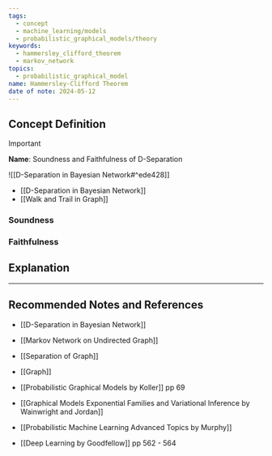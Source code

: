```yaml
---
tags:
  - concept
  - machine_learning/models
  - probabilistic_graphical_models/theory
keywords:
  - hammersley_clifford_theorem
  - markov_network
topics:
  - probabilistic_graphical_model
name: Hammersley-Clifford Theorem
date of note: 2024-05-12
---
```


## Concept Definition

>[!important]
>**Name**: Soundness and Faithfulness of D-Separation

![[D-Separation in Bayesian Network#^ede428]]

- [[D-Separation in Bayesian Network]]
- [[Walk and Trail in Graph]]

### Soundness 


### Faithfulness 










## Explanation




-----------
##  Recommended Notes and References


- [[D-Separation in Bayesian Network]]
- [[Markov Network on Undirected Graph]]


- [[Separation of Graph]]
- [[Graph]]

- [[Probabilistic Graphical Models by Koller]] pp 69
- [[Graphical Models Exponential Families and Variational Inference by Wainwright and Jordan]]
- [[Probabilistic Machine Learning Advanced Topics by Murphy]]
- [[Deep Learning by Goodfellow]] pp 562 - 564